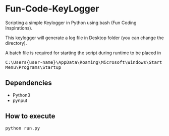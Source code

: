 # Fun-Code-KeyLogger
Scripting a simple Keylogger in Python using bash (Fun Coding Inspirations).

This keylogger will generate a log file in Desktop folder (you can change the directory).

A batch file is required for starting the script during runtime to be placed in <pre>C:\Users\{user-name}\AppData\Roaming\Microsoft\Windows\Start Menu\Programs\Startup</pre>

<h2>Dependencies</h2>
<ul><li>Python3</li><li>pynput</li></ul>

<h2>How to execute</h2>
<pre>python run.py</pre>
